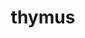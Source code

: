 ---
title: thymus
release_version: v1.1
hra_release_version:
  - v1.0
  - v1.1
model_type: asct-b
description: '[Anatomical Structures, Cell Types, plus Biomarkers (ASCT+B) tables](https://hubmapconsortium.github.io/ccf/pages/ccf-anatomical-structures.html) aim to capture the nested *part_of* structure of anatomical human body parts, the typology of cells, and biomarkers used to identify cell types. The tables are authored and reviewed by an international team of experts.'
creators:
  - 0000-0002-4331-2202
  - 0000-0002-3882-457X
  - 0000-0003-4379-8967
project_leads:
  - 0000-0002-3321-6137
reviewers:
  - 0000-0002-6294-6366
  - 0000-0002-1745-8996
  - 0000-0002-5781-0288
  - 0000-0001-7655-4833
creation_date: 2021-12-01T00:00:00
license: CC BY 4.0
publisher:  HuBMAP 
funder:  National Institutes of Health 
award_number:  OT2OD026671 
hubmap_id:  HBM392.LPKF.942 
datatable: ASCT-B_VH_Thymus.csv
doi: https://doi.org/10.48539/HBM392.LPKF.942
---